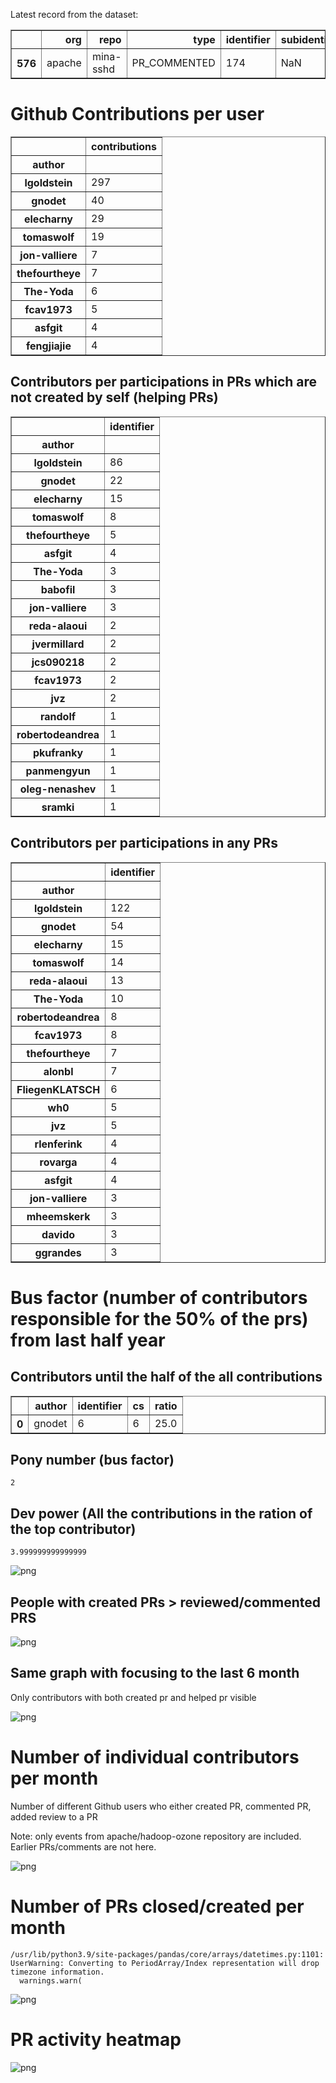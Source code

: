 Latest record from the dataset:




<div>
<table border="1" class="dataframe">
  <thead>
    <tr style="text-align: right;">
      <th></th>
      <th>org</th>
      <th>repo</th>
      <th>type</th>
      <th>identifier</th>
      <th>subidentifier</th>
      <th>date</th>
      <th>author</th>
      <th>owner</th>
      <th>project</th>
    </tr>
  </thead>
  <tbody>
    <tr>
      <th>576</th>
      <td>apache</td>
      <td>mina-sshd</td>
      <td>PR_COMMENTED</td>
      <td>174</td>
      <td>NaN</td>
      <td>2021-02-05 08:56:15+00:00</td>
      <td>lgoldstein</td>
      <td>TrackerSB</td>
      <td>mina</td>
    </tr>
  </tbody>
</table>
</div>



# Github Contributions per user





<div>
<table border="1" class="dataframe">
  <thead>
    <tr style="text-align: right;">
      <th></th>
      <th>contributions</th>
    </tr>
    <tr>
      <th>author</th>
      <th></th>
    </tr>
  </thead>
  <tbody>
    <tr>
      <th>lgoldstein</th>
      <td>297</td>
    </tr>
    <tr>
      <th>gnodet</th>
      <td>40</td>
    </tr>
    <tr>
      <th>elecharny</th>
      <td>29</td>
    </tr>
    <tr>
      <th>tomaswolf</th>
      <td>19</td>
    </tr>
    <tr>
      <th>jon-valliere</th>
      <td>7</td>
    </tr>
    <tr>
      <th>thefourtheye</th>
      <td>7</td>
    </tr>
    <tr>
      <th>The-Yoda</th>
      <td>6</td>
    </tr>
    <tr>
      <th>fcav1973</th>
      <td>5</td>
    </tr>
    <tr>
      <th>asfgit</th>
      <td>4</td>
    </tr>
    <tr>
      <th>fengjiajie</th>
      <td>4</td>
    </tr>
  </tbody>
</table>
</div>



## Contributors per participations in PRs which are not created by self (helping PRs)




<div>
<table border="1" class="dataframe">
  <thead>
    <tr style="text-align: right;">
      <th></th>
      <th>identifier</th>
    </tr>
    <tr>
      <th>author</th>
      <th></th>
    </tr>
  </thead>
  <tbody>
    <tr>
      <th>lgoldstein</th>
      <td>86</td>
    </tr>
    <tr>
      <th>gnodet</th>
      <td>22</td>
    </tr>
    <tr>
      <th>elecharny</th>
      <td>15</td>
    </tr>
    <tr>
      <th>tomaswolf</th>
      <td>8</td>
    </tr>
    <tr>
      <th>thefourtheye</th>
      <td>5</td>
    </tr>
    <tr>
      <th>asfgit</th>
      <td>4</td>
    </tr>
    <tr>
      <th>The-Yoda</th>
      <td>3</td>
    </tr>
    <tr>
      <th>babofil</th>
      <td>3</td>
    </tr>
    <tr>
      <th>jon-valliere</th>
      <td>3</td>
    </tr>
    <tr>
      <th>reda-alaoui</th>
      <td>2</td>
    </tr>
    <tr>
      <th>jvermillard</th>
      <td>2</td>
    </tr>
    <tr>
      <th>jcs090218</th>
      <td>2</td>
    </tr>
    <tr>
      <th>fcav1973</th>
      <td>2</td>
    </tr>
    <tr>
      <th>jvz</th>
      <td>2</td>
    </tr>
    <tr>
      <th>randolf</th>
      <td>1</td>
    </tr>
    <tr>
      <th>robertodeandrea</th>
      <td>1</td>
    </tr>
    <tr>
      <th>pkufranky</th>
      <td>1</td>
    </tr>
    <tr>
      <th>panmengyun</th>
      <td>1</td>
    </tr>
    <tr>
      <th>oleg-nenashev</th>
      <td>1</td>
    </tr>
    <tr>
      <th>sramki</th>
      <td>1</td>
    </tr>
  </tbody>
</table>
</div>



## Contributors per participations in any PRs




<div>
<table border="1" class="dataframe">
  <thead>
    <tr style="text-align: right;">
      <th></th>
      <th>identifier</th>
    </tr>
    <tr>
      <th>author</th>
      <th></th>
    </tr>
  </thead>
  <tbody>
    <tr>
      <th>lgoldstein</th>
      <td>122</td>
    </tr>
    <tr>
      <th>gnodet</th>
      <td>54</td>
    </tr>
    <tr>
      <th>elecharny</th>
      <td>15</td>
    </tr>
    <tr>
      <th>tomaswolf</th>
      <td>14</td>
    </tr>
    <tr>
      <th>reda-alaoui</th>
      <td>13</td>
    </tr>
    <tr>
      <th>The-Yoda</th>
      <td>10</td>
    </tr>
    <tr>
      <th>robertodeandrea</th>
      <td>8</td>
    </tr>
    <tr>
      <th>fcav1973</th>
      <td>8</td>
    </tr>
    <tr>
      <th>thefourtheye</th>
      <td>7</td>
    </tr>
    <tr>
      <th>alonbl</th>
      <td>7</td>
    </tr>
    <tr>
      <th>FliegenKLATSCH</th>
      <td>6</td>
    </tr>
    <tr>
      <th>wh0</th>
      <td>5</td>
    </tr>
    <tr>
      <th>jvz</th>
      <td>5</td>
    </tr>
    <tr>
      <th>rlenferink</th>
      <td>4</td>
    </tr>
    <tr>
      <th>rovarga</th>
      <td>4</td>
    </tr>
    <tr>
      <th>asfgit</th>
      <td>4</td>
    </tr>
    <tr>
      <th>jon-valliere</th>
      <td>3</td>
    </tr>
    <tr>
      <th>mheemskerk</th>
      <td>3</td>
    </tr>
    <tr>
      <th>davido</th>
      <td>3</td>
    </tr>
    <tr>
      <th>ggrandes</th>
      <td>3</td>
    </tr>
  </tbody>
</table>
</div>



# Bus factor (number of contributors responsible for the 50% of the prs) from last half year

## Contributors until the half of the all contributions




<div>
<table border="1" class="dataframe">
  <thead>
    <tr style="text-align: right;">
      <th></th>
      <th>author</th>
      <th>identifier</th>
      <th>cs</th>
      <th>ratio</th>
    </tr>
  </thead>
  <tbody>
    <tr>
      <th>0</th>
      <td>gnodet</td>
      <td>6</td>
      <td>6</td>
      <td>25.0</td>
    </tr>
  </tbody>
</table>
</div>



## Pony number (bus factor)




    2



## Dev power (All the contributions in the ration of the top contributor)




    3.999999999999999




    
![png](github-contributions_files/github-contributions_18_0.png)
    


## People with created PRs > reviewed/commented PRS


    
![png](github-contributions_files/github-contributions_21_0.png)
    


## Same graph with focusing to the last 6 month

Only contributors with both created pr and helped pr visible


    
![png](github-contributions_files/github-contributions_25_0.png)
    


# Number of individual contributors per month

Number of different Github users who either created PR, commented PR, added review to a PR

Note: only events from apache/hadoop-ozone repository are included. Earlier PRs/comments are not here.


    
![png](github-contributions_files/github-contributions_28_0.png)
    


# Number of PRs closed/created per month

    /usr/lib/python3.9/site-packages/pandas/core/arrays/datetimes.py:1101: UserWarning: Converting to PeriodArray/Index representation will drop timezone information.
      warnings.warn(



    
![png](github-contributions_files/github-contributions_31_0.png)
    


# PR activity heatmap


    
![png](github-contributions_files/github-contributions_34_0.png)
    

